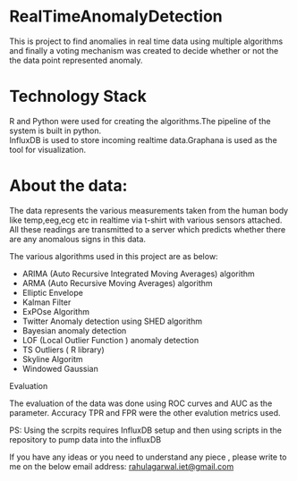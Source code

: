 # RealTimeAnomalyDetection
This is project to find anomalies in real time data using multiple algorithms and finally a voting mechanism was created to decide whether or not the the data point represented anomaly.

# Technology Stack
R and Python were used for creating the algorithms.The pipeline of the system is built in python.  
InfluxDB is used to store incoming realtime data.Graphana is used as the tool for visualization.

# About the data:
The data represents the various measurements taken from the human body like temp,eeg,ecg etc in realtime via t-shirt with various sensors attached. All these readings are transmitted to a server which predicts whether there are any anomalous signs in this data.

The various algorithms used in this project are as below:

- ARIMA (Auto Recursive Integrated Moving Averages) algorithm
- ARMA (Auto Recursive Moving Averages) algorithm
- Elliptic Envelope
- Kalman Filter
- ExPOse Algorithm
- Twitter Anomaly detection using SHED algorithm
- Bayesian anomaly detection
- LOF (Local Outlier Function ) anomaly detection
- TS Outliers ( R library)
- Skyline Algoritm
- Windowed Gaussian


Evaluation

The evaluation of the data was done using ROC curves and AUC as the parameter. Accuracy TPR and FPR were the other evalution metrics used.

PS: Using the scrpits requires InfluxDB setup and then using scripts in the repository to pump data into the influxDB

If you have any ideas or you need to understand any piece , please write to me on the below email address:
rahulagarwal.iet@gmail.com






